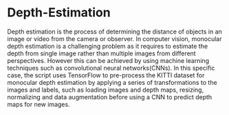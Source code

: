 # Depth-Estimation

Depth estimation is the process of determining the distance of objects in an image or video from the camera or observer. In computer vision, monocular depth estimation is a challenging problem as it requires to estimate the depth from single image rather than multiple images from different perspectives. However this can be achieved by using machine learning techniques such as convolutional neural networks(CNNs). In this specific case, the script uses TensorFlow to pre-process the KITTI dataset for monocular depth estimation by applying a series of transformations to the images and labels, such as loading images and depth maps, resizing, normalizing and data augmentation before using a CNN to predict depth maps for new images.
